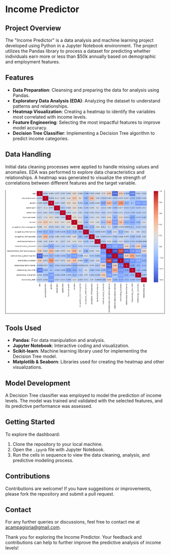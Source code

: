 # Income Predictor

## Project Overview

The "Income Predictor" is a data analysis and machine learning project developed using Python in a Jupyter Notebook environment. The project utilizes the Pandas library to process a dataset for predicting whether individuals earn more or less than $50k annually based on demographic and employment features.

## Features

- **Data Preparation**: Cleansing and preparing the data for analysis using Pandas.
- **Exploratory Data Analysis (EDA)**: Analyzing the dataset to understand patterns and relationships.
- **Heatmap Visualization**: Creating a heatmap to identify the variables most correlated with income levels.
- **Feature Engineering**: Selecting the most impactful features to improve model accuracy.
- **Decision Tree Classifier**: Implementing a Decision Tree algorithm to predict income categories.

## Data Handling

Initial data cleaning processes were applied to handle missing values and anomalies. EDA was performed to explore data characteristics and relationships. A heatmap was generated to visualize the strength of correlations between different features and the target variable.

![PandasVisualization](./HeatMapScreenshot.png) 


## Tools Used

- **Pandas**: For data manipulation and analysis.
- **Jupyter Notebook**: Interactive coding and visualization.
- **Scikit-learn**: Machine learning library used for implementing the Decision Tree model.
- **Matplotlib & Seaborn**: Libraries used for creating the heatmap and other visualizations.

## Model Development

A Decision Tree classifier was employed to model the prediction of income levels. The model was trained and validated with the selected features, and its predictive performance was assessed.

## Getting Started

To explore the dashboard:
1. Clone the repository to your local machine.
2. Open the `.ipynb` file with Jupyter Notebook.
3. Run the cells in sequence to view the data cleaning, analysis, and predictive modeling process.

## Contributions

Contributions are welcome! If you have suggestions or improvements, please fork the repository and submit a pull request.

## Contact

For any further queries or discussions, feel free to contact me at acampagioria@gmail.com.

Thank you for exploring the Income Predictor. Your feedback and contributions can help to further improve the predictive analysis of income levels!



